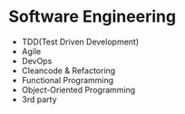 # Software Engineering

- TDD(Test Driven Development)
- Agile
- DevOps
- Cleancode & Refactoring
- Functional Programming
- Object-Oriented Programming
- 3rd party